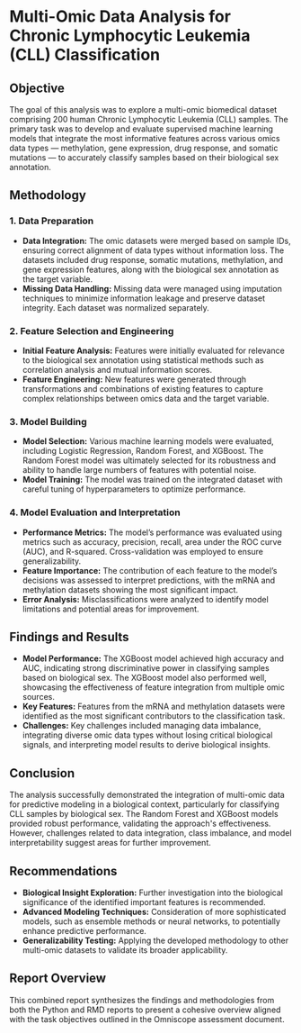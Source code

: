 # Multi-Omic Data Analysis for Chronic Lymphocytic Leukemia (CLL) Classification

## Objective

The goal of this analysis was to explore a multi-omic biomedical dataset comprising 200 human Chronic Lymphocytic Leukemia (CLL) samples. The primary task was to develop and evaluate supervised machine learning models that integrate the most informative features across various omics data types — methylation, gene expression, drug response, and somatic mutations — to accurately classify samples based on their biological sex annotation.

## Methodology

### 1. Data Preparation

- **Data Integration:** The omic datasets were merged based on sample IDs, ensuring correct alignment of data types without information loss. The datasets included drug response, somatic mutations, methylation, and gene expression features, along with the biological sex annotation as the target variable.
- **Missing Data Handling:** Missing data were managed using imputation techniques to minimize information leakage and preserve dataset integrity. Each dataset was normalized separately.

### 2. Feature Selection and Engineering

- **Initial Feature Analysis:** Features were initially evaluated for relevance to the biological sex annotation using statistical methods such as correlation analysis and mutual information scores.
- **Feature Engineering:** New features were generated through transformations and combinations of existing features to capture complex relationships between omics data and the target variable.

### 3. Model Building

- **Model Selection:** Various machine learning models were evaluated, including Logistic Regression, Random Forest, and XGBoost. The Random Forest model was ultimately selected for its robustness and ability to handle large numbers of features with potential noise.
- **Model Training:** The model was trained on the integrated dataset with careful tuning of hyperparameters to optimize performance.

### 4. Model Evaluation and Interpretation

- **Performance Metrics:** The model’s performance was evaluated using metrics such as accuracy, precision, recall, area under the ROC curve (AUC), and R-squared. Cross-validation was employed to ensure generalizability.
- **Feature Importance:** The contribution of each feature to the model’s decisions was assessed to interpret predictions, with the mRNA and methylation datasets showing the most significant impact.
- **Error Analysis:** Misclassifications were analyzed to identify model limitations and potential areas for improvement.

## Findings and Results

- **Model Performance:** The XGBoost model achieved high accuracy and AUC, indicating strong discriminative power in classifying samples based on biological sex. The XGBoost model also performed well, showcasing the effectiveness of feature integration from multiple omic sources.
- **Key Features:** Features from the mRNA and methylation datasets were identified as the most significant contributors to the classification task.
- **Challenges:** Key challenges included managing data imbalance, integrating diverse omic data types without losing critical biological signals, and interpreting model results to derive biological insights.

## Conclusion

The analysis successfully demonstrated the integration of multi-omic data for predictive modeling in a biological context, particularly for classifying CLL samples by biological sex. The Random Forest and XGBoost models provided robust performance, validating the approach's effectiveness. However, challenges related to data integration, class imbalance, and model interpretability suggest areas for further improvement.

## Recommendations

- **Biological Insight Exploration:** Further investigation into the biological significance of the identified important features is recommended.
- **Advanced Modeling Techniques:** Consideration of more sophisticated models, such as ensemble methods or neural networks, to potentially enhance predictive performance.
- **Generalizability Testing:** Applying the developed methodology to other multi-omic datasets to validate its broader applicability.

## Report Overview

This combined report synthesizes the findings and methodologies from both the Python and RMD reports to present a cohesive overview aligned with the task objectives outlined in the Omniscope assessment document.
